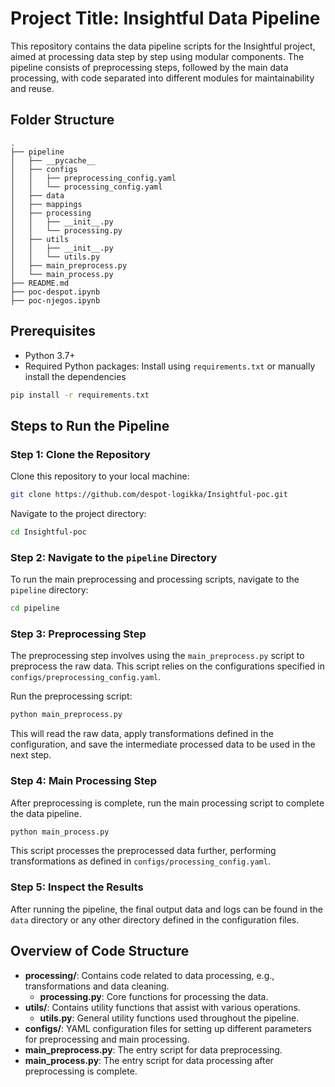 # Project Title: Insightful Data Pipeline

This repository contains the data pipeline scripts for the Insightful project, aimed at processing data step by step using modular components. The pipeline consists of preprocessing steps, followed by the main data processing, with code separated into different modules for maintainability and reuse.

## Folder Structure

```
.
├── pipeline
│   ├── __pycache__
│   ├── configs
│   │   ├── preprocessing_config.yaml
│   │   └── processing_config.yaml
│   ├── data
│   ├── mappings
│   ├── processing
│   │   ├── __init__.py
│   │   └── processing.py
│   ├── utils
│   │   ├── __init__.py
│   │   └── utils.py
│   ├── main_preprocess.py
│   └── main_process.py
├── README.md
├── poc-despot.ipynb
├── poc-njegos.ipynb
```

## Prerequisites

- Python 3.7+
- Required Python packages: Install using `requirements.txt` or manually install the dependencies

```sh
pip install -r requirements.txt
```

## Steps to Run the Pipeline

### Step 1: Clone the Repository

Clone this repository to your local machine:

```sh
git clone https://github.com/despot-logikka/Insightful-poc.git
```

Navigate to the project directory:

```sh
cd Insightful-poc
```

### Step 2: Navigate to the `pipeline` Directory

To run the main preprocessing and processing scripts, navigate to the `pipeline` directory:

```sh
cd pipeline
```

### Step 3: Preprocessing Step

The preprocessing step involves using the `main_preprocess.py` script to preprocess the raw data. This script relies on the configurations specified in `configs/preprocessing_config.yaml`.

Run the preprocessing script:

```sh
python main_preprocess.py
```

This will read the raw data, apply transformations defined in the configuration, and save the intermediate processed data to be used in the next step.

### Step 4: Main Processing Step

After preprocessing is complete, run the main processing script to complete the data pipeline.

```sh
python main_process.py
```

This script processes the preprocessed data further, performing transformations as defined in `configs/processing_config.yaml`.

### Step 5: Inspect the Results

After running the pipeline, the final output data and logs can be found in the `data` directory or any other directory defined in the configuration files.

## Overview of Code Structure

- **processing/**: Contains code related to data processing, e.g., transformations and data cleaning.
  - **processing.py**: Core functions for processing the data.
- **utils/**: Contains utility functions that assist with various operations.
  - **utils.py**: General utility functions used throughout the pipeline.
- **configs/**: YAML configuration files for setting up different parameters for preprocessing and main processing.
- **main_preprocess.py**: The entry script for data preprocessing.
- **main_process.py**: The entry script for data processing after preprocessing is complete.